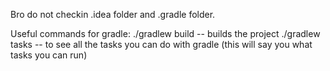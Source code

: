 Bro do not checkin .idea folder and .gradle folder.

Useful commands for gradle:
./gradlew build -- builds the project
./gradlew tasks -- to see all the tasks you can do with gradle (this will say you what tasks you can run)